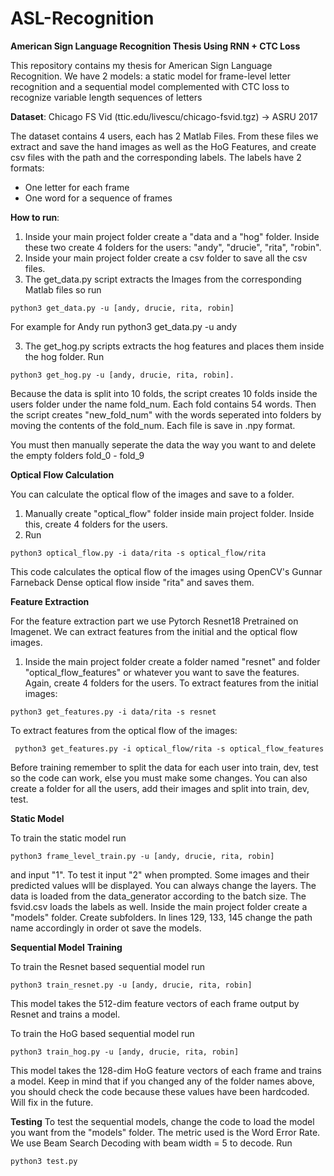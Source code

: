 # ASL-Recognition
**American Sign Language Recognition Thesis Using RNN + CTC Loss**

This repository contains my thesis for American Sign Language Recognition.
We have 2 models: a static model for frame-level letter recognition and a sequential model complemented with CTC loss to recognize variable length  sequences of letters

**Dataset**: 
Chicago FS Vid  (ttic.edu/livescu/chicago-fsvid.tgz) -> ASRU 2017

The dataset contains 4 users, each has 2 Matlab Files.
From these files we extract and save the hand images as well as the HoG Features, and create csv files with the path and the corresponding labels.
The labels have 2 formats: 
- One letter for each frame
- One word for a sequence of frames

**How to run**:
1. Inside your main project folder create a "data and a "hog" folder. Inside these two create 4 folders for the users: "andy", "drucie", "rita", "robin".
2. Inside your main project folder create a csv folder to save all the csv files.
3. The get_data.py script extracts the Images from the corresponding Matlab files so run
  ```
  python3 get_data.py -u [andy, drucie, rita, robin]
  ```
  For example for Andy run python3 get_data.py -u andy 
  
3. The get_hog.py scripts extracts the hog features and places them inside the hog folder. Run
```
python3 get_hog.py -u [andy, drucie, rita, robin].
```
 Because the data is split into 10 folds, the script creates 10 folds inside the users folder under the name fold_num. Each fold contains 54 words.
 Then the script creates "new_fold_num"  with the words seperated into folders by moving the contents of the fold_num. Each file is save in .npy format.
 
 You must then manually seperate the data the way you want to and delete the empty folders fold_0 - fold_9
 
 **Optical Flow Calculation**
 
 You can calculate the optical flow of the images and save to a folder.
 1. Manually create "optical_flow" folder inside main project folder. Inside this, create 4 folders for the users.
 2.  Run 
  ```
  python3 optical_flow.py -i data/rita -s optical_flow/rita
  ```
  This code calculates the optical flow of the images using OpenCV's Gunnar Farneback Dense optical flow inside "rita" and saves them.

 **Feature Extraction**
 
 For the feature extraction part we use Pytorch Resnet18 Pretrained on Imagenet.
 We can extract features from the initial and the optical flow images.
 1. Inside the main project folder create a folder named "resnet" and folder "optical_flow_features" or whatever you want to save the features. Again, create 4 folders for the users.
 To extract features from the initial images:
 ```
 python3 get_features.py -i data/rita -s resnet
 ```
 To extract features from the optical flow of the images:
 ```
  python3 get_features.py -i optical_flow/rita -s optical_flow_features
 ```
 Before training remember to split the data for each user into train, dev, test so the code can work, else you must make some changes.
 You can also create a folder for all the users, add their images and split into train, dev, test.
 
 **Static Model**
 
 To train the static model run 
 ```
 python3 frame_level_train.py -u [andy, drucie, rita, robin]
 ```
 and input "1". To test it input "2" when prompted. Some images and their predicted values wlll be displayed.
 You can always change the layers. The data is loaded from the data_generator according to the batch size.
 The fsvid.csv loads the labels as well. 
 Inside the main project folder create a "models" folder. Create subfolders. In lines 129, 133, 145 change the path name accordingly in order ot save the models.
 
 **Sequential Model**
 **Training**
 
 To train the Resnet based sequential model run 
 ```
 python3 train_resnet.py -u [andy, drucie, rita, robin]
 ```
This model takes the 512-dim feature vectors of each frame output by Resnet and trains a model.

To train the HoG based sequential model run 
 ```
 python3 train_hog.py -u [andy, drucie, rita, robin]
```
This model takes the 128-dim HoG feature vectors of each frame and trains a model.
Keep in mind that if you changed any of the folder names above, you should check the code because these values have been hardcoded.
Will fix in the future.

**Testing**
To test the sequential models, change the code to load the model you want from the "models" folder. The metric used is the Word Error Rate.
We use Beam Search Decoding with beam width = 5 to decode.
Run 
```
python3 test.py 
```



